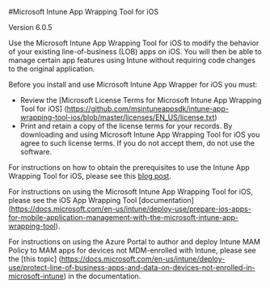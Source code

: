 #Microsoft Intune App Wrapping Tool for iOS 

Version 6.0.5

Use the Microsoft Intune App Wrapping Tool for iOS to modify the behavior of your existing line-of-business (LOB) apps on iOS. You will then be able to manage certain app features using Intune without requiring code changes to the original application.

Before you install and use Microsoft Intune App Wrapper for iOS you must:
* Review the [Microsoft License Terms for Microsoft Intune App Wrapping Tool for iOS] (https://github.com/msintuneappsdk/intune-app-wrapping-tool-ios/blob/master/licenses/EN_US/license.txt)
* Print and retain a copy of the license terms for your records. By downloading and using Microsoft Intune App Wrapping Tool for iOS you agree to such license terms. If you do not accept them, do not use the software.

For instructions on how to obtain the prerequisites to use the Intune App Wrapping Tool for iOS, please see this [blog post](https://blogs.technet.microsoft.com/enterprisemobility/2015/02/25/how-to-obtain-the-prerequisites-for-the-intune-app-wrapping-tool-for-ios/).

For instructions on using the Microsoft Intune App Wrapping Tool for iOS, please see the iOS App Wrapping Tool [documentation] (https://docs.microsoft.com/en-us/intune/deploy-use/prepare-ios-apps-for-mobile-application-management-with-the-microsoft-intune-app-wrapping-tool).

For instructions on using the Azure Portal to author and deploy Intune MAM Policy to MAM apps for devices not MDM-enrolled with Intune, please see the [this topic] (https://docs.microsoft.com/en-us/intune/deploy-use/protect-line-of-business-apps-and-data-on-devices-not-enrolled-in-microsoft-intune) in the documentation.
